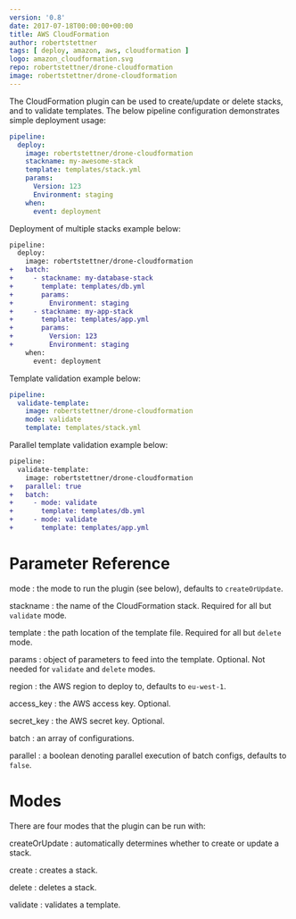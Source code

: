 ```yaml
---
version: '0.8'
date: 2017-07-18T00:00:00+00:00
title: AWS CloudFormation
author: robertstettner
tags: [ deploy, amazon, aws, cloudformation ]
logo: amazon_cloudformation.svg
repo: robertstettner/drone-cloudformation
image: robertstettner/drone-cloudformation
---
```

The CloudFormation plugin can be used to create/update or delete stacks, and to validate templates. The below pipeline configuration demonstrates simple deployment usage:

```yaml
pipeline:
  deploy:
    image: robertstettner/drone-cloudformation
    stackname: my-awesome-stack
    template: templates/stack.yml
    params:
      Version: 123
      Environment: staging
    when:
      event: deployment
```

Deployment of multiple stacks example below:
```diff
pipeline:
  deploy:
    image: robertstettner/drone-cloudformation
+   batch:
+     - stackname: my-database-stack
+       template: templates/db.yml
+       params:
+         Environment: staging
+     - stackname: my-app-stack
+       template: templates/app.yml
+       params:
+         Version: 123
+         Environment: staging
    when:
      event: deployment
```

Template validation example below:
```yaml
pipeline:
  validate-template:
    image: robertstettner/drone-cloudformation
    mode: validate
    template: templates/stack.yml
```

Parallel template validation example below:
```diff
pipeline:
  validate-template:
    image: robertstettner/drone-cloudformation
+   parallel: true
+   batch:
+     - mode: validate
+       template: templates/db.yml
+     - mode: validate
+       template: templates/app.yml
```


# Parameter Reference

mode
: the mode to run the plugin (see below), defaults to `createOrUpdate`.

stackname
: the name of the CloudFormation stack. Required for all but `validate` mode.
 
template
: the path location of the template file. Required for all but `delete` mode.

params
: object of parameters to feed into the template. Optional. Not needed for `validate` and `delete` modes.

region
: the AWS region to deploy to, defaults to `eu-west-1`.

access_key
: the AWS access key. Optional.

secret_key
: the AWS secret key. Optional.

batch
: an array of configurations.

parallel
: a boolean denoting parallel execution of batch configs, defaults to `false`.


# Modes

There are four modes that the plugin can be run with:

createOrUpdate
: automatically determines whether to create or update a stack.

create
: creates a stack.

delete
: deletes a stack.

validate
: validates a template.
